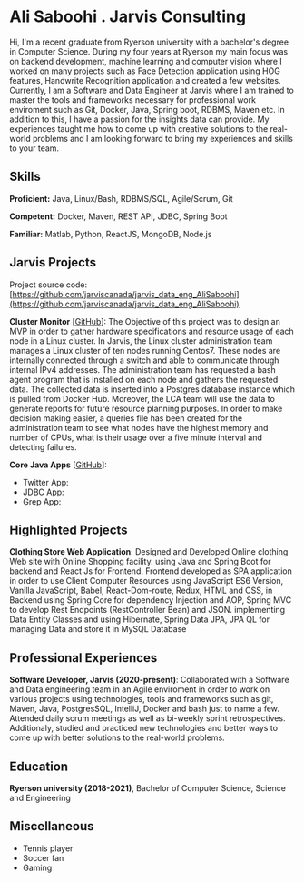 # Ali Saboohi . Jarvis Consulting

Hi, I'm a recent graduate from Ryerson university with a bachelor's degree in Computer Science. During my four years at Ryerson my main focus was on backend development, machine learning and computer vision where I worked on many projects such as Face Detection application using HOG features, Handwrite Recognition application and created a few websites. Currently, I am a Software and Data Engineer at Jarvis where I am trained to master the tools and frameworks necessary for professional work enviroment such as Git, Docker, Java, Spring boot, RDBMS, Maven etc. In addition to this, I have a passion for the insights data can provide. My experiences taught me how to come up with creative solutions to the real-world problems and I am looking forward to bring my experiences and skills to your team.

## Skills

**Proficient:** Java, Linux/Bash, RDBMS/SQL, Agile/Scrum, Git

**Competent:** Docker, Maven, REST API, JDBC, Spring Boot

**Familiar:** Matlab, Python, ReactJS, MongoDB, Node.js

## Jarvis Projects

Project source code: [https://github.com/jarviscanada/jarvis_data_eng_AliSaboohi](https://github.com/jarviscanada/jarvis_data_eng_AliSaboohi)


**Cluster Monitor** [[GitHub](https://github.com/jarviscanada/jarvis_data_eng_AliSaboohi/tree/master/linux_sql)]: The Objective of this project was to design an MVP in order to gather hardware specifications and resource usage of each node in a Linux cluster. In Jarvis, the Linux cluster administration team manages a Linux cluster of ten nodes running Centos7. These nodes are internally connected through a switch and able to communicate through internal IPv4 addresses. The administration team has requested a bash agent program that is installed on each node and gathers the requested data. The collected data is inserted into a Postgres database instance which is pulled from Docker Hub. Moreover, the LCA team will use the data to generate reports for future resource planning purposes. In order to make decision making easier, a queries file has been created for the administration team to see what nodes have the highest memory and number of CPUs, what is their usage over a five minute interval and detecting failures.

**Core Java Apps** [[GitHub](https://github.com/jarviscanada/jarvis_data_eng_AliSaboohi/tree/master/core_java)]:
      
  - Twitter App: 
  - JDBC App: 
  - Grep App: 


## Highlighted Projects
**Clothing Store Web Application**: Designed and Developed Online clothing Web site with Online Shopping facility. using Java and Spring Boot for backend and React Js for Frontend. Frontend developed as SPA application in order to use Client Computer Resources using JavaScript ES6 Version, Vanilla JavaScript, Babel, React-Dom-route, Redux, HTML and CSS, in Backend using Spring Core for dependency Injection and AOP, Spring MVC to develop Rest Endpoints (RestController Bean) and JSON. implementing Data Entity Classes and using  Hibernate, Spring Data JPA, JPA QL for managing Data and store it in MySQL Database


## Professional Experiences

**Software Developer, Jarvis (2020-present)**: Collaborated with a Software and Data engineering team in an Agile enviroment in order to work on various projects using technologies, tools and frameworks such as git, Maven, Java, PostgresSQL, IntelliJ, Docker and bash just to name a few. Attended daily scrum meetings as well as bi-weekly sprint retrospectives. Additionaly, studied and practiced new technologies and better ways to come up with better solutions to the real-world problems.


## Education
**Ryerson university (2018-2021)**, Bachelor of Computer Science, Science and Engineering


## Miscellaneous
- Tennis player
- Soccer fan
- Gaming